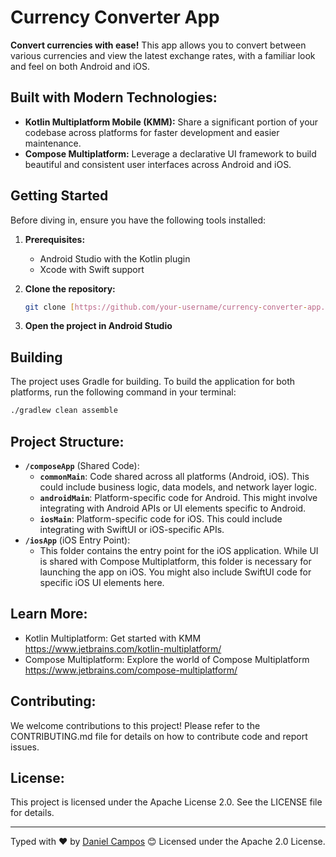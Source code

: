 # Currency Converter App

**Convert currencies with ease!** This app allows you to convert between various currencies and view the latest exchange rates, with a familiar look and feel on both Android and iOS.

## Built with Modern Technologies:

- **Kotlin Multiplatform Mobile (KMM):** Share a significant portion of your codebase across platforms for faster development and easier maintenance.
- **Compose Multiplatform:** Leverage a declarative UI framework to build beautiful and consistent user interfaces across Android and iOS.

## Getting Started

Before diving in, ensure you have the following tools installed:

1. **Prerequisites:**
    - Android Studio with the Kotlin plugin
    - Xcode with Swift support

2. **Clone the repository:**
    ```bash
    git clone [https://github.com/your-username/currency-converter-app.git](https://github.com/your-username/currency-converter-app.git)
    ```

3. **Open the project in Android Studio**

## Building

The project uses Gradle for building. To build the application for both platforms, run the following command in your terminal:

```bash
./gradlew clean assemble
```

## Project Structure:

* **`/composeApp`** (Shared Code):
    * **`commonMain`**: Code shared across all platforms (Android, iOS). This could include business logic, data models, and network layer logic.
    * **`androidMain`**: Platform-specific code for Android. This might involve integrating with Android APIs or UI elements specific to Android.
    * **`iosMain`**: Platform-specific code for iOS. This could include integrating with SwiftUI or iOS-specific APIs.
* **`/iosApp`** (iOS Entry Point):
    * This folder contains the entry point for the iOS application. While UI is shared with Compose Multiplatform, this folder is necessary for launching the app on iOS. You might also include SwiftUI code for specific iOS UI elements here.

## Learn More:

- Kotlin Multiplatform: Get started with KMM https://www.jetbrains.com/kotlin-multiplatform/
- Compose Multiplatform: Explore the world of Compose Multiplatform https://www.jetbrains.com/compose-multiplatform/

## Contributing:

We welcome contributions to this project! Please refer to the CONTRIBUTING.md file for details on how to contribute code and report issues.

## License:

This project is licensed under the Apache License 2.0. See the LICENSE file for details.

---
Typed with ❤️ by [Daniel Campos](https://github.com/giusniyyel) 😊
Licensed under the Apache 2.0 License.